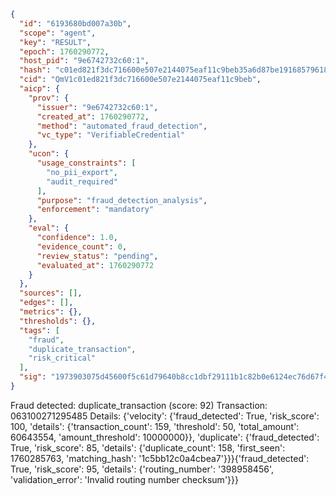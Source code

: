 ```json
{
  "id": "6193680bd007a30b",
  "scope": "agent",
  "key": "RESULT",
  "epoch": 1760290772,
  "host_pid": "9e6742732c60:1",
  "hash": "c01ed821f3dc716600e507e2144075eaf11c9beb35a6d87be191685796184c07",
  "cid": "QmV1c01ed821f3dc716600e507e2144075eaf11c9beb",
  "aicp": {
    "prov": {
      "issuer": "9e6742732c60:1",
      "created_at": 1760290772,
      "method": "automated_fraud_detection",
      "vc_type": "VerifiableCredential"
    },
    "ucon": {
      "usage_constraints": [
        "no_pii_export",
        "audit_required"
      ],
      "purpose": "fraud_detection_analysis",
      "enforcement": "mandatory"
    },
    "eval": {
      "confidence": 1.0,
      "evidence_count": 0,
      "review_status": "pending",
      "evaluated_at": 1760290772
    }
  },
  "sources": [],
  "edges": [],
  "metrics": {},
  "thresholds": {},
  "tags": [
    "fraud",
    "duplicate_transaction",
    "risk_critical"
  ],
  "sig": "1973903075d45600f5c61d79640b8cc1dbf29111b1c82b0e6124ec76d67f4718"
}
```

Fraud detected: duplicate_transaction (score: 92)
Transaction: 063100271295485
Details: {'velocity': {'fraud_detected': True, 'risk_score': 100, 'details': {'transaction_count': 159, 'threshold': 50, 'total_amount': 60643554, 'amount_threshold': 10000000}}, 'duplicate': {'fraud_detected': True, 'risk_score': 85, 'details': {'duplicate_count': 158, 'first_seen': 1760285763, 'matching_hash': '1c5bb12c0a4cbea7'}}}{'fraud_detected': True, 'risk_score': 95, 'details': {'routing_number': '398958456', 'validation_error': 'Invalid routing number checksum'}}}